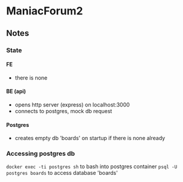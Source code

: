 # ManiacForum2

## Notes

### State

#### FE

- there is none

#### BE (api)

- opens http server (express) on localhost:3000
- connects to postgres, mock db request

#### Postgres

- creates empty db 'boards' on startup if there is none already

### Accessing postgres db

`docker exec -ti postgres sh` to bash into postgres container
`psql -U postgres boards` to access database 'boards'
